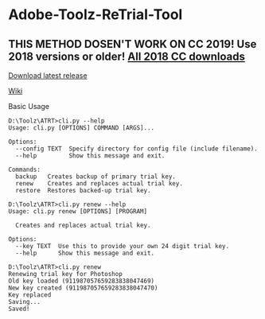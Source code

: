 # Adobe-Toolz-ReTrial-Tool

## THIS METHOD DOSEN'T WORK ON CC 2019! Use 2018 versions or older! [All 2018 CC downloads](https://prodesigntools.com/adobe-cc-2018-direct-download-links.html)

[Download latest release](https://github.com/Backdoorek/Adobe-Toolz-ReTrial-Tool/releases/latest)

[Wiki](https://github.com/Backdoorek/Adobe-Toolz-ReTrial-Tool/wiki)

Basic Usage
```
D:\Toolz\ATRT>cli.py --help
Usage: cli.py [OPTIONS] COMMAND [ARGS]...

Options:
  --config TEXT  Specify directory for config file (include filename).
  --help         Show this message and exit.

Commands:
  backup   Creates backup of primary trial key.
  renew    Creates and replaces actual trial key.
  restore  Restores backed-up trial key.

D:\Toolz\ATRT>cli.py renew --help
Usage: cli.py renew [OPTIONS] [PROGRAM]

  Creates and replaces actual trial key.

Options:
  --key TEXT  Use this to provide your own 24 digit trial key.
  --help      Show this message and exit.

D:\Toolz\ATRT>cli.py renew
Renewing trial key for Photoshop
Old key loaded (911987057659283838047469)
New key created (911987057659283838047470)
Key replaced
Saving...
Saved!
```
